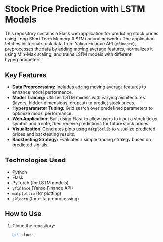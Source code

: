 # Stock Price Prediction with LSTM Models

This repository contains a Flask web application for predicting stock prices using Long Short-Term Memory (LSTM) neural networks. The application fetches historical stock data from Yahoo Finance API (`yfinance`), preprocesses the data by adding moving average features, normalizes it using Min-Max scaling, and trains LSTM models with different hyperparameters.

## Key Features

- **Data Preprocessing:** Includes adding moving average features to enhance model performance.
- **Model Training:** Utilizes LSTM models with varying architectures (layers, hidden dimensions, dropout) to predict stock prices.
- **Hyperparameter Tuning:** Grid search over predefined parameters to optimize model performance.
- **Web Application:** Built using Flask to allow users to input a stock ticker symbol and a date, then receive predictions for future stock prices.
- **Visualization:** Generates plots using `matplotlib` to visualize predicted prices and backtesting results.
- **Backtesting Strategy:** Evaluates a simple trading strategy based on predicted signals.

## Technologies Used

- Python
- Flask
- PyTorch (for LSTM models)
- `yfinance` (Yahoo Finance API)
- `matplotlib` (for plotting)
- `sklearn` (for data preprocessing)

## How to Use

1. Clone the repository:
   ```bash
   git clone 
